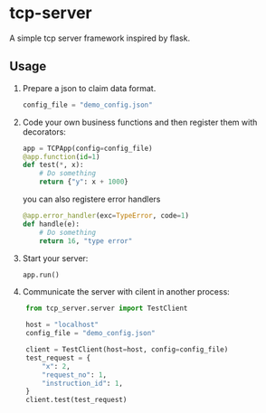 # tcp-server

A simple tcp server framework inspired by flask.

## Usage

1. Prepare a json to claim data format.
    ```python
    config_file = "demo_config.json"
    ```
2. Code your own business functions and then register them with decorators:
    ```python
    app = TCPApp(config=config_file)
    @app.function(id=1)
    def test(*, x):
        # Do something
        return {"y": x + 1000}

    ```
    you can also registere error handlers
    ```python
    @app.error_handler(exc=TypeError, code=1)
    def handle(e):
        # Do something
        return 16, "type error"
    ```
3. Start your server:
    ```python
    app.run()
    ```

4. Communicate the server with cilent in another process:

```python
    from tcp_server.server import TestClient

    host = "localhost"
    config_file = "demo_config.json"

    client = TestClient(host=host, config=config_file)
    test_request = {
        "x": 2,
        "request_no": 1,
        "instruction_id": 1,
    }
    client.test(test_request)
```
